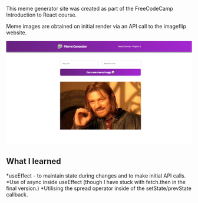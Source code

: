 This meme generator site was created as part of the FreeCodeCamp Introduction to React course.

Meme images are obtained on initial render via an API call to the imageflip website.

![Screenshot of the completed site](./Screenshot.png)

## What I learned
*useEffect - to maintain state during changes and to make initial API calls.
*Use of async inside useEffect (though I have stuck with fetch.then in the final version.)
*Utilising the spread operator inside of the setState/prevState callback.